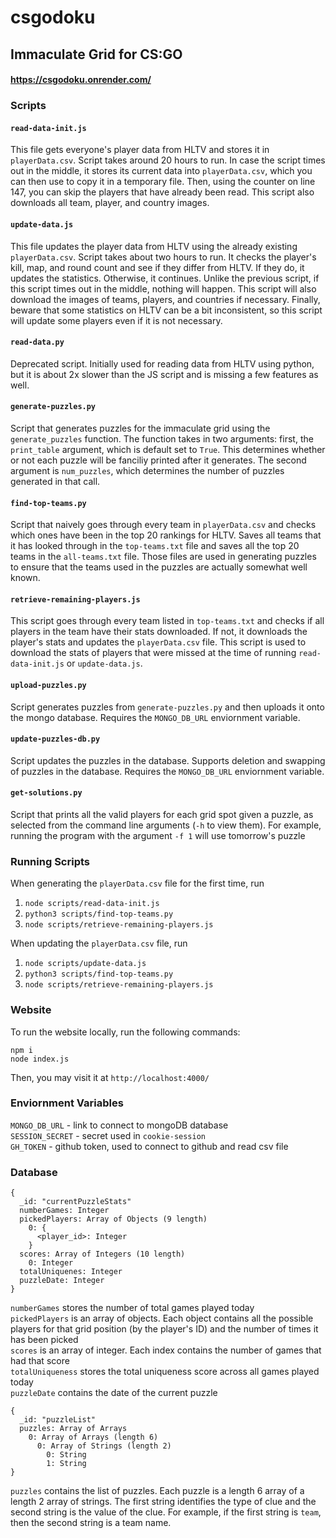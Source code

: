 # csgodoku
## Immaculate Grid for CS:GO
#### https://csgodoku.onrender.com/

### Scripts
#### **`read-data-init.js`**
This file gets everyone's player data from HLTV and stores it in `playerData.csv`. Script takes around 20 hours to run. In case the script times out in the middle, it stores its current data into `playerData.csv`, which you can then use to copy it in a temporary file. Then, using the counter on line 147, you can skip the players that have already been read. This script also downloads all team, player, and country images.
#### **`update-data.js`**
This file updates the player data from HLTV using the already existing `playerData.csv`. Script takes about two hours to run. It checks the player's kill, map, and round count and see if they differ from HLTV. If they do, it updates the statistics. Otherwise, it continues. Unlike the previous script, if this script times out in the middle, nothing will happen. This script will also download the images of teams, players, and countries if necessary. Finally, beware that some statistics on HLTV can be a bit inconsistent, so this script will update some players even if it is not necessary.
#### **`read-data.py`**
Deprecated script. Initially used for reading data from HLTV using python, but it is about 2x slower than the JS script and is missing a few features as well.
#### **`generate-puzzles.py`**
Script that generates puzzles for the immaculate grid using the `generate_puzzles` function. The function takes in two arguments: first, the `print_table` argument, which is default set to `True`. This determines whether or not each puzzle will be fanciliy printed after it generates. The second argument is `num_puzzles`, which determines the number of puzzles generated in that call.
#### **`find-top-teams.py`**
Script that naively goes through every team in `playerData.csv` and checks which ones have been in the top 20 rankings for HLTV. Saves all teams that it has looked through in the `top-teams.txt` file and saves all the top 20 teams in the `all-teams.txt` file. Those files are used in generating puzzles to ensure that the teams used in the puzzles are actually somewhat well known.
#### **`retrieve-remaining-players.js`**
This script goes through every team listed in `top-teams.txt` and checks if all players in the team have their stats downloaded. If not, it downloads the player's stats and updates the `playerData.csv` file. This script is used to download the stats of players that were missed at the time of running `read-data-init.js` or `update-data.js`.
#### **`upload-puzzles.py`**
Script generates puzzles from `generate-puzzles.py` and then uploads it onto the mongo database. Requires the `MONGO_DB_URL` enviornment variable.
#### **`update-puzzles-db.py`**
Script updates the puzzles in the database. Supports deletion and swapping of puzzles in the database. Requires the `MONGO_DB_URL` enviornment variable.
#### **`get-solutions.py`**
Script that prints all the valid players for each grid spot given a puzzle, as selected from the command line arguments (`-h` to view them). For example, running the program with the argument `-f 1` will use tomorrow's puzzle

### Running Scripts
When generating the `playerData.csv` file for the first time, run
1. `node scripts/read-data-init.js`
2. `python3 scripts/find-top-teams.py`
3. `node scripts/retrieve-remaining-players.js`

When updating the `playerData.csv` file, run
1. `node scripts/update-data.js`
2. `python3 scripts/find-top-teams.py`
3. `node scripts/retrieve-remaining-players.js`

### Website
To run the website locally, run the following commands:
```
npm i
node index.js
```
Then, you may visit it at `http://localhost:4000/`

### Enviornment Variables
`MONGO_DB_URL` - link to connect to mongoDB database       
`SESSION_SECRET` - secret used in `cookie-session`       
`GH_TOKEN` - github token, used to connect to github and read csv file       

### Database
```
{
  _id: "currentPuzzleStats"
  numberGames: Integer
  pickedPlayers: Array of Objects (9 length)
    0: {
      <player_id>: Integer
    }
  scores: Array of Integers (10 length)
    0: Integer
  totalUniquenes: Integer
  puzzleDate: Integer
}
```
`numberGames` stores the number of total games played today          
`pickedPlayers` is an array of objects. Each object contains all the possible players for that grid position (by the player's ID) and the number of times it has been picked      
`scores` is an array of integer. Each index contains the number of games that had that score        
`totalUniqueness` stores the total uniqueness score across all games played today        
`puzzleDate` contains the date of the current puzzle        
```
{
  _id: "puzzleList"
  puzzles: Array of Arrays
    0: Array of Arrays (length 6)
      0: Array of Strings (length 2)
        0: String
        1: String
}
```
`puzzles` contains the list of puzzles. Each puzzle is a length 6 array of a length 2 array of strings. The first string identifies the type of clue and the second string is the value of the clue. For example, if the first string is `team`, then the second string is a team name.
